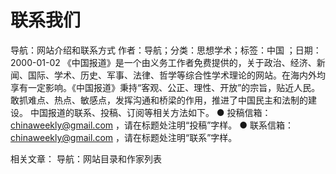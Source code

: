 # 联系我们

导航：网站介绍和联系方式
作者：导航；分类：思想学术；标签：中国 ；日期：2000-01-02
《中国报道》是一个由义务工作者免费提供的，关于政治、经济、新闻、国际、学术、历史、军事、法律、哲学等综合性学术理论的网站。在海内外均享有一定影响。《中国报道》秉持“客观、公正、理性、开放”的宗旨，贴近人民。敢抓难点、热点、敏感点，发挥沟通和桥梁的作用，推进了中国民主和法制的建设。
中国报道的联系、投稿、订阅等相关方法如下。
● 投稿信箱： chinaweekly@gmail.com ，请在标题处注明“投稿”字样。
● 联系信箱： chinaweekly@gmail.com ，请在标题处注明“联系”字样。

相关文章：
导航：网站目录和作家列表